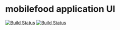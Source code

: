 mobilefood application UI
==========

[![Build Status](https://travis-ci.org/Wiltzu/mobilefood.png)](https://travis-ci.org/Wiltzu/mobilefood)
[![Build Status](https://floobits.com/Wiltzu/mobilefood.png)](https://floobits.com/Wiltzu/mobilefood/redirect)
